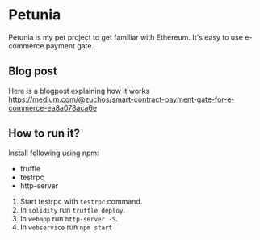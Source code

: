# Petunia
Petunia is my pet project to get familiar with Ethereum. It's easy to use e-commerce payment gate.

## Blog post
Here is a blogpost explaining how it works
https://medium.com/@zuchos/smart-contract-payment-gate-for-e-commerce-ea8a078aca6e

## How to run it?
Install following using npm:
- truffle
- testrpc
- http-server

1. Start testrpc with `testrpc` command.
2. In `solidity` run `truffle deploy`.
3. In `webapp` run `http-server -S`.
4. In `webservice` run `npm start`
